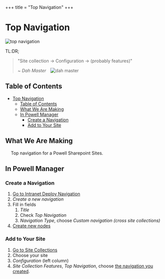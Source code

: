 +++
title = "Top Navigation"
+++

# Top Navigation

![top navigation](https://i.postimg.cc/dtTh2Fw8/top-navigation.png)

TL:DR;
> "Site collection -> Configuration -> (probably features)"
>
> ~ <cite>Dah Master</cite>&emsp;![dah master](https://avatars.githubusercontent.com/u/53357172?s=64&v=4)

## Table of Contents
- [Top Navigation](#top-navigation)
  - [Table of Contents](#table-of-contents)
  - [What We Are Making](#what-we-are-making)
  - [In Powell Manager](#in-powell-manager)
    - [Create a Navigation](#create-a-navigation)
    - [Add to Your Site](#add-to-your-site)

## What We Are Making

&emsp; Top navigation for a Powell Sharepoint Sites.

## In Powell Manager

### Create a Navigation

1. [Go to Intranet Deploy Navigation](/actions/common/#powell-intranet-navigation)
2. *Create a new navigation*
3. Fill in fields
   1. *Title*
   2. Check *Top Navigation*
   3. *Navigation Type*, choose *Custom navigation (cross site collections)*
4. [Create new nodes](/references/navigation/#create-a-new-node)

### Add to Your Site

1. [Go to Site Collections](/actions/common/#powell-intranet-site-collections)
2. Choose your site
3. *Configuration* (left column)
4. *Site Collection Features*, *Top Navigation*, choose [the navigation you created](#create-a-navigation).
